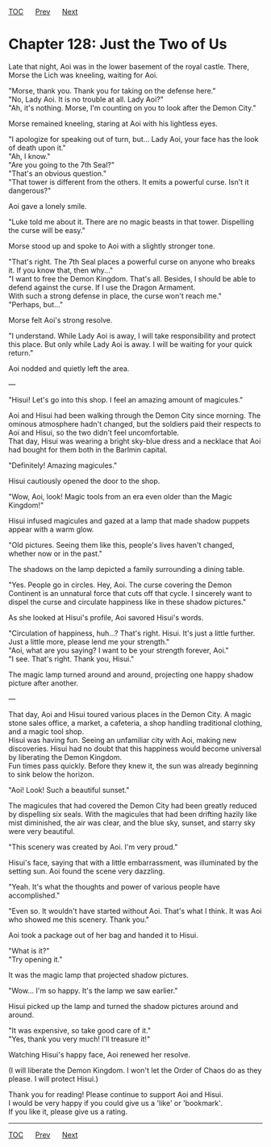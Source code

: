 [TOC](../readme.md)&nbsp;&nbsp;&nbsp;&nbsp;&nbsp;&nbsp;[Prev](section_0042.md)&nbsp;&nbsp;&nbsp;&nbsp;&nbsp;&nbsp;[Next](section_0044.md)



# Chapter 128: Just the Two of Us

Late that night, Aoi was in the lower basement of the royal castle.
There, Morse the Lich was kneeling, waiting for Aoi.  
  
"Morse, thank you. Thank you for taking on the defense here."  
"No, Lady Aoi. It is no trouble at all. Lady Aoi?"  
"Ah, it's nothing. Morse, I'm counting on you to look after the Demon
City."  
  
Morse remained kneeling, staring at Aoi with his lightless eyes.  
  
"I apologize for speaking out of turn, but... Lady Aoi, your face has
the look of death upon it."  
"Ah, I know."  
"Are you going to the 7th Seal?"  
"That's an obvious question."  
"That tower is different from the others. It emits a powerful curse.
Isn't it dangerous?"  
  
Aoi gave a lonely smile.  
  
"Luke told me about it. There are no magic beasts in that tower.
Dispelling the curse will be easy."  
  
Morse stood up and spoke to Aoi with a slightly stronger tone.  
  
"That's right. The 7th Seal places a powerful curse on anyone who breaks
it. If you know that, then why..."  
"I want to free the Demon Kingdom. That's all. Besides, I should be able
to defend against the curse. If I use the Dragon Armament.  
With such a strong defense in place, the curse won't reach me."  
"Perhaps, but..."  
  
Morse felt Aoi's strong resolve.  
  
"I understand. While Lady Aoi is away, I will take responsibility and
protect this place. But only while Lady Aoi is away. I will be waiting
for your quick return."  
  
Aoi nodded and quietly left the area.  
  
—  
  
"Hisui! Let's go into this shop. I feel an amazing amount of
magicules."  
  
Aoi and Hisui had been walking through the Demon City since morning. The
ominous atmosphere hadn't changed, but the soldiers paid their respects
to Aoi and Hisui, so the two didn't feel uncomfortable.  
That day, Hisui was wearing a bright sky-blue dress and a necklace that
Aoi had bought for them both in the Barlmin capital.  
  
"Definitely! Amazing magicules."  
  
Hisui cautiously opened the door to the shop.  
  
"Wow, Aoi, look! Magic tools from an era even older than the Magic
Kingdom!"  
  
Hisui infused magicules and gazed at a lamp that made shadow puppets
appear with a warm glow.  
  
"Old pictures. Seeing them like this, people's lives haven't changed,
whether now or in the past."  
  
The shadows on the lamp depicted a family surrounding a dining table.  
  
"Yes. People go in circles. Hey, Aoi. The curse covering the Demon
Continent is an unnatural force that cuts off that cycle. I sincerely
want to dispel the curse and circulate happiness like in these shadow
pictures."  
  
As she looked at Hisui's profile, Aoi savored Hisui's words.  
  
"Circulation of happiness, huh...? That's right. Hisui. It's just a
little further. Just a little more, please lend me your strength."  
"Aoi, what are you saying? I want to be your strength forever, Aoi."  
"I see. That's right. Thank you, Hisui."  
  
The magic lamp turned around and around, projecting one happy shadow
picture after another.  
  
—  
  
That day, Aoi and Hisui toured various places in the Demon City. A magic
stone sales office, a market, a cafeteria, a shop handling traditional
clothing, and a magic tool shop.  
Hisui was having fun. Seeing an unfamiliar city with Aoi, making new
discoveries. Hisui had no doubt that this happiness would become
universal by liberating the Demon Kingdom.  
Fun times pass quickly. Before they knew it, the sun was already
beginning to sink below the horizon.  
  
"Aoi! Look! Such a beautiful sunset."  
  
The magicules that had covered the Demon City had been greatly reduced
by dispelling six seals. With the magicules that had been drifting
hazily like mist diminished, the air was clear, and the blue sky,
sunset, and starry sky were very beautiful.  
  
"This scenery was created by Aoi. I'm very proud."  
  
Hisui's face, saying that with a little embarrassment, was illuminated
by the setting sun. Aoi found the scene very dazzling.  
  
"Yeah. It's what the thoughts and power of various people have
accomplished."  
  
"Even so. It wouldn't have started without Aoi. That's what I think. It
was Aoi who showed me this scenery. Thank you."  
  
Aoi took a package out of her bag and handed it to Hisui.  
  
"What is it?"  
"Try opening it."  
  
It was the magic lamp that projected shadow pictures.  
  
"Wow... I'm so happy. It's the lamp we saw earlier."  
  
Hisui picked up the lamp and turned the shadow pictures around and
around.  
  
"It was expensive, so take good care of it."  
"Yes, thank you very much! I'll treasure it!"  
  
Watching Hisui's happy face, Aoi renewed her resolve.  
  
(I will liberate the Demon Kingdom. I won't let the Order of Chaos do as
they please. I will protect Hisui.)  
  
Thank you for reading! Please continue to support Aoi and Hisui.  
I would be very happy if you could give us a 'like' or 'bookmark'.  
If you like it, please give us a rating.  
  
  
  


---
[TOC](../readme.md)&nbsp;&nbsp;&nbsp;&nbsp;&nbsp;&nbsp;[Prev](section_0042.md)&nbsp;&nbsp;&nbsp;&nbsp;&nbsp;&nbsp;[Next](section_0044.md)

